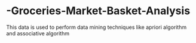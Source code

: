 # -Groceries-Market-Basket-Analysis
This data is used to perform data mining techniques like apriori algorithm and associative algorithm
